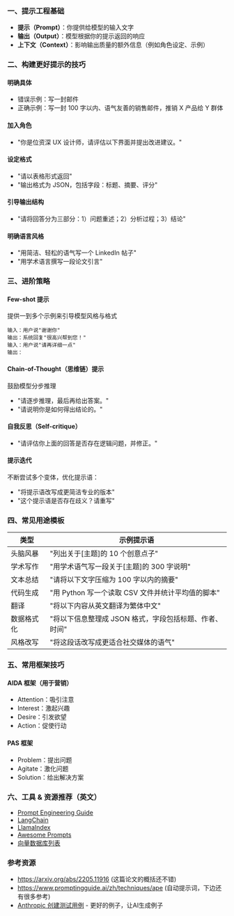 ### **一、提示工程基础**

- **提示（Prompt）**：你提供给模型的输入文字
- **输出（Output）**：模型根据你的提示返回的响应
- **上下文（Context）**：影响输出质量的额外信息（例如角色设定、示例）

### **二、构建更好提示的技巧**

#### **明确具体**

- 错误示例：写一封邮件
- 正确示例：写一封 100 字以内、语气友善的销售邮件，推销 X 产品给 Y 群体

#### **加入角色**

- "你是位资深 UX 设计师，请评估以下界面并提出改进建议。"

#### **设定格式**

- "请以表格形式返回"
- "输出格式为 JSON，包括字段：标题、摘要、评分"

#### **引导输出结构**

- "请将回答分为三部分：1）问题重述；2）分析过程；3）结论"

#### **明确语言风格**

- "用简洁、轻松的语气写一个 LinkedIn 帖子"
- "用学术语言撰写一段论文引言"

### **三、进阶策略**

#### **Few-shot 提示**

提供一到多个示例来引导模型风格与格式

```
输入：用户说"谢谢你"  
输出：系统回复"很高兴帮到您！"  
输入：用户说"请再详细一点"  
输出：
```

#### **Chain-of-Thought（思维链）提示**

鼓励模型分步推理

- "请逐步推理，最后再给出答案。"
- "请说明你是如何得出结论的。"

#### **自我反思（Self-critique）**

- "请评估你上面的回答是否存在逻辑问题，并修正。"

#### **提示迭代**

不断尝试多个变体，优化提示语：

- "将提示语改写成更简洁专业的版本"
- "这个提示语是否存在歧义？请重写"

### **四、常见用途模板**

| **类型**   | **示例提示语**                                         |
| ---------- | ------------------------------------------------------ |
| 头脑风暴   | "列出关于[主题]的 10 个创意点子"                       |
| 学术写作   | "用学术语气写一段关于[主题]的 300 字说明"              |
| 文本总结   | "请将以下文字压缩为 100 字以内的摘要"                  |
| 代码生成   | "用 Python 写一个读取 CSV 文件并统计平均值的脚本"      |
| 翻译       | "将以下内容从英文翻译为繁体中文"                       |
| 数据格式化 | "将以下信息整理成 JSON 格式，字段包括标题、作者、时间" |
| 风格改写   | "将这段话改写成更适合社交媒体的语气"                   |

### **五、常用框架技巧**

#### **AIDA 框架（用于营销）**

- Attention：吸引注意
- Interest：激起兴趣
- Desire：引发欲望
- Action：促使行动

#### **PAS 框架**

- Problem：提出问题
- Agitate：激化问题
- Solution：给出解决方案

### **六、工具 & 资源推荐（英文）**

- [Prompt Engineering Guide](https://www.promptingguide.ai/introduction/basics)
- [LangChain](https://python.langchain.com/docs/use_cases/question_answering/)
- [LlamaIndex](https://docs.llamaindex.ai/en/stable/getting_started/concepts.html)
- [Awesome Prompts](https://github.com/f/awesome-chatgpt-prompts)
- [向量数据库列表](https://www.datacamp.com/blog/the-top-5-vector-databases)

### **参考资源**

- https://arxiv.org/abs/2205.11916 (这篇论文的概括还不错)
- https://www.promptingguide.ai/zh/techniques/ape (自动提示词，下边还有很多参考)
-  [Anthropic 创建测试用例](https://docs.anthropic.com/en/docs/test-and-evaluate/eval-tool#creating-test-cases) - 更好的例子，让AI生成例子
